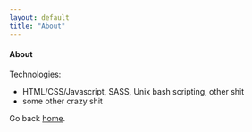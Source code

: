 ```yaml
---
layout: default
title: "About"
---
```


#### About

Technologies:

- HTML/CSS/Javascript, SASS, Unix bash scripting, other shit
- some other crazy shit

Go back [home](/).
